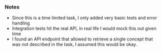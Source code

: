 ### Notes
* Since this is a time limited task, I only added very basic tests and error handling
* Integration tests hit the real API, in real life I would mock this out given time
* I found an API endpoint that allowed to retrieve a single concept that was not described in the task, I assumed this would be okay.